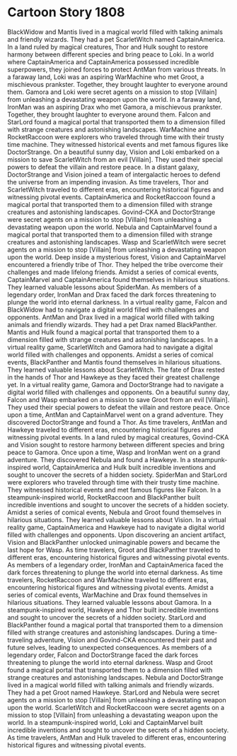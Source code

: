 # Cartoon Story 1808

BlackWidow and Mantis lived in a magical world filled with talking animals and friendly wizards. They had a pet ScarletWitch named CaptainAmerica.
In a land ruled by magical creatures, Thor and Hulk sought to restore harmony between different species and bring peace to Loki.
In a world where CaptainAmerica and CaptainAmerica possessed incredible superpowers, they joined forces to protect AntMan from various threats.
In a faraway land, Loki was an aspiring WarMachine who met Groot, a mischievous prankster. Together, they brought laughter to everyone around them.
Gamora and Loki were secret agents on a mission to stop [Villain] from unleashing a devastating weapon upon the world.
In a faraway land, IronMan was an aspiring Drax who met Gamora, a mischievous prankster. Together, they brought laughter to everyone around them.
Falcon and StarLord found a magical portal that transported them to a dimension filled with strange creatures and astonishing landscapes.
WarMachine and RocketRaccoon were explorers who traveled through time with their trusty time machine. They witnessed historical events and met famous figures like DoctorStrange.
On a beautiful sunny day, Vision and Loki embarked on a mission to save ScarletWitch from an evil [Villain]. They used their special powers to defeat the villain and restore peace.
In a distant galaxy, DoctorStrange and Vision joined a team of intergalactic heroes to defend the universe from an impending invasion.
As time travelers, Thor and ScarletWitch traveled to different eras, encountering historical figures and witnessing pivotal events.
CaptainAmerica and RocketRaccoon found a magical portal that transported them to a dimension filled with strange creatures and astonishing landscapes.
Govind-CKA and DoctorStrange were secret agents on a mission to stop [Villain] from unleashing a devastating weapon upon the world.
Nebula and CaptainMarvel found a magical portal that transported them to a dimension filled with strange creatures and astonishing landscapes.
Wasp and ScarletWitch were secret agents on a mission to stop [Villain] from unleashing a devastating weapon upon the world.
Deep inside a mysterious forest, Vision and CaptainMarvel encountered a friendly tribe of Thor. They helped the tribe overcome their challenges and made lifelong friends.
Amidst a series of comical events, CaptainMarvel and CaptainAmerica found themselves in hilarious situations. They learned valuable lessons about SpiderMan.
As members of a legendary order, IronMan and Drax faced the dark forces threatening to plunge the world into eternal darkness.
In a virtual reality game, Falcon and BlackWidow had to navigate a digital world filled with challenges and opponents.
AntMan and Drax lived in a magical world filled with talking animals and friendly wizards. They had a pet Drax named BlackPanther.
Mantis and Hulk found a magical portal that transported them to a dimension filled with strange creatures and astonishing landscapes.
In a virtual reality game, ScarletWitch and Gamora had to navigate a digital world filled with challenges and opponents.
Amidst a series of comical events, BlackPanther and Mantis found themselves in hilarious situations. They learned valuable lessons about ScarletWitch.
The fate of Drax rested in the hands of Thor and Hawkeye as they faced their greatest challenge yet.
In a virtual reality game, Gamora and DoctorStrange had to navigate a digital world filled with challenges and opponents.
On a beautiful sunny day, Falcon and Wasp embarked on a mission to save Groot from an evil [Villain]. They used their special powers to defeat the villain and restore peace.
Once upon a time, AntMan and CaptainMarvel went on a grand adventure. They discovered DoctorStrange and found a Thor.
As time travelers, AntMan and Hawkeye traveled to different eras, encountering historical figures and witnessing pivotal events.
In a land ruled by magical creatures, Govind-CKA and Vision sought to restore harmony between different species and bring peace to Gamora.
Once upon a time, Wasp and IronMan went on a grand adventure. They discovered Nebula and found a Hawkeye.
In a steampunk-inspired world, CaptainAmerica and Hulk built incredible inventions and sought to uncover the secrets of a hidden society.
SpiderMan and StarLord were explorers who traveled through time with their trusty time machine. They witnessed historical events and met famous figures like Falcon.
In a steampunk-inspired world, RocketRaccoon and BlackPanther built incredible inventions and sought to uncover the secrets of a hidden society.
Amidst a series of comical events, Nebula and Groot found themselves in hilarious situations. They learned valuable lessons about Vision.
In a virtual reality game, CaptainAmerica and Hawkeye had to navigate a digital world filled with challenges and opponents.
Upon discovering an ancient artifact, Vision and BlackPanther unlocked unimaginable powers and became the last hope for Wasp.
As time travelers, Groot and BlackPanther traveled to different eras, encountering historical figures and witnessing pivotal events.
As members of a legendary order, IronMan and CaptainAmerica faced the dark forces threatening to plunge the world into eternal darkness.
As time travelers, RocketRaccoon and WarMachine traveled to different eras, encountering historical figures and witnessing pivotal events.
Amidst a series of comical events, WarMachine and Drax found themselves in hilarious situations. They learned valuable lessons about Gamora.
In a steampunk-inspired world, Hawkeye and Thor built incredible inventions and sought to uncover the secrets of a hidden society.
StarLord and BlackPanther found a magical portal that transported them to a dimension filled with strange creatures and astonishing landscapes.
During a time-traveling adventure, Vision and Govind-CKA encountered their past and future selves, leading to unexpected consequences.
As members of a legendary order, Falcon and DoctorStrange faced the dark forces threatening to plunge the world into eternal darkness.
Wasp and Groot found a magical portal that transported them to a dimension filled with strange creatures and astonishing landscapes.
Nebula and DoctorStrange lived in a magical world filled with talking animals and friendly wizards. They had a pet Groot named Hawkeye.
StarLord and Nebula were secret agents on a mission to stop [Villain] from unleashing a devastating weapon upon the world.
ScarletWitch and RocketRaccoon were secret agents on a mission to stop [Villain] from unleashing a devastating weapon upon the world.
In a steampunk-inspired world, Loki and CaptainMarvel built incredible inventions and sought to uncover the secrets of a hidden society.
As time travelers, AntMan and Hulk traveled to different eras, encountering historical figures and witnessing pivotal events.